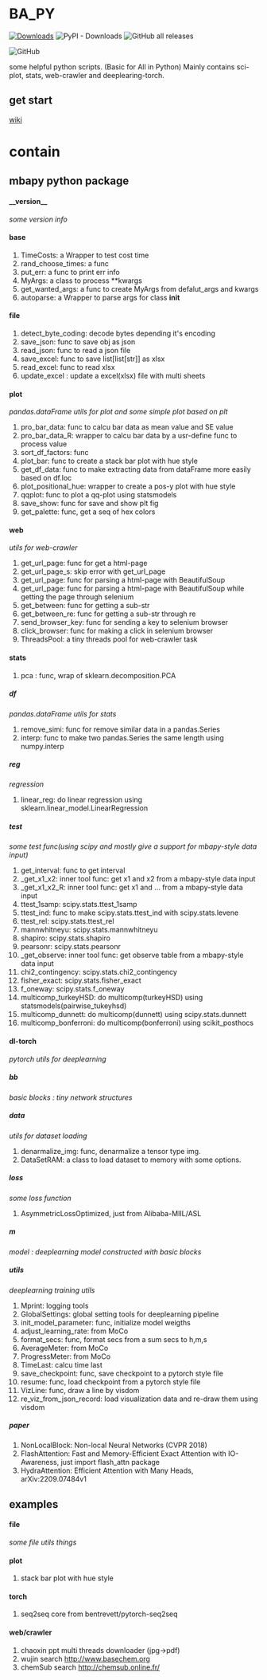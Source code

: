 <!--
 * @Author: BHM-Bob 2262029386@qq.com
 * @Date: 2022-10-19 22:16:22
 * @LastEditors: BHM-Bob 2262029386@qq.com
 * @LastEditTime: 2023-05-30 15:46:10
 * @Description: 
-->
# BA_PY
[![Downloads](https://static.pepy.tech/badge/mbapy)](https://pepy.tech/project/mbapy) ![PyPI - Downloads](https://img.shields.io/pypi/dm/mbapy) ![GitHub all releases](https://img.shields.io/github/downloads/BHM-Bob/BA_PY/total?label=GitHub%20all%20releases%20downloads)

![GitHub](https://img.shields.io/github/license/BHM-Bob/BA_PY)

some helpful python scripts. (Basic for All in Python)
Mainly contains sci-plot, stats, web-crawler and deeplearing-torch.

## get start
[wiki](https://github.com/BHM-Bob/BA_PY/wiki)

# contain  
## mbapy python package  
#### \_\_version\_\_  
*some version info*
#### base  
1. TimeCosts: a Wrapper to test cost time
2. rand_choose_times: a func
3. put_err: a func to print err info
4. MyArgs: a class to process **kwargs
5. get_wanted_args: a func to create MyArgs from defalut_args and kwargs
6. autoparse: a Wrapper to parse args for class __init__

#### file
1. detect_byte_coding: decode bytes depending it's encoding
2. save_json: func to save obj as json
3. read_json: func to read a json file
4. save_excel: func to save list\[list\[str]] as xlsx
5. read_excel: func to read xlsx
6. update_excel : update a excel(xlsx) file with multi sheets

#### plot
*pandas.dataFrame utils for plot and some simple plot based on plt*
1. pro_bar_data: func to calcu bar data as mean value and SE value
2. pro_bar_data_R: wrapper to calcu bar data by a usr-define func to process value
3. sort_df_factors: func
4. plot_bar: func to create a stack bar plot with hue style
5. get_df_data: func to make extracting data from dataFrame more easily based on df.loc
6. plot_positional_hue: wrapper to create a pos-y plot with hue style
7. qqplot: func to plot a qq-plot using statsmodels
8. save_show: func for save and show plt fig
9. get_palette: func, get a seq of hex colors

#### web
*utils for web-crawler*
1. get_url_page: func for get a html-page
2. get_url_page_s: skip error with get_url_page
3. get_url_page: func for parsing a html-page with BeautifulSoup
4. get_url_page: func for parsing a html-page with BeautifulSoup while getting the page through selenium
5. get_between: func for getting a sub-str
6. get_between_re: func for getting a sub-str through re
7. send_browser_key: func for sending a key to selenium browser
8. click_browser: func for making a click in selenium browser
9. ThreadsPool: a tiny threads pool for web-crawler task

#### stats
1. pca : func, wrap of sklearn.decomposition.PCA
##### df
*pandas.dataFrame utils for stats*
1. remove_simi: func for remove similar data in a pandas.Series
2. interp: func to make two pandas.Series the same length using numpy.interp

##### reg
*regression*
1. linear_reg: do linear regression using sklearn.linear_model.LinearRegression

##### test
*some test func(using scipy and mostly give a support for mbapy-style data input)*
1. get_interval: func to get interval
2. _get_x1_x2: inner tool func: get x1 and x2 from a mbapy-style data input
3. _get_x1_x2_R: inner tool func: get x1 and ... from a mbapy-style data input
4. ttest_1samp: scipy.stats.ttest_1samp
5. ttest_ind: func to make scipy.stats.ttest_ind with scipy.stats.levene
6. ttest_rel: scipy.stats.ttest_rel
7. mannwhitneyu: scipy.stats.mannwhitneyu
8. shapiro: scipy.stats.shapiro
9. pearsonr: scipy.stats.pearsonr
10. _get_observe: inner tool func: get observe table from a mbapy-style data input
11. chi2_contingency: scipy.stats.chi2_contingency
12. fisher_exact: scipy.stats.fisher_exact
13. f_oneway: scipy.stats.f_oneway
14. multicomp_turkeyHSD: do multicomp(turkeyHSD) using statsmodels(pairwise_tukeyhsd)
15. multicomp_dunnett: do multicomp(dunnett) using scipy.stats.dunnett
16. multicomp_bonferroni: do multicomp(bonferroni) using scikit_posthocs

#### dl-torch
*pytorch utils for deeplearning*
##### bb
*basic blocks : tiny network structures*
##### data
*utils for dataset loading*
1. denarmalize_img: func,  denarmalize a tensor type img.
2. DataSetRAM: a class to load dataset to memory with some options.
##### loss
*some loss function*
1. AsymmetricLossOptimized, just from Alibaba-MIIL/ASL
##### m
*model : deeplearning model constructed with basic blocks*
##### utils
*deeplearning training utils*
1. Mprint: logging tools
2. GlobalSettings: global setting tools for deeplearning pipeline
3. init_model_parameter: func, initialize model weigths
4. adjust_learning_rate: from MoCo
5. format_secs: func, format secs from a sum secs to h,m,s
6. AverageMeter: from MoCo
7. ProgressMeter: from MoCo
8. TimeLast: calcu time last
9. save_checkpoint: func, save checkpoint to a pytorch style file
10. resume: func, load checkpoint from a pytorch style file
11. VizLine: func, draw a line by visdom
12. re_viz_from_json_record: load visualization data and re-draw them using visdom
##### paper
1. NonLocalBlock: Non-local Neural Networks (CVPR 2018)
2. FlashAttention: Fast and Memory-Efficient Exact Attention with IO-Awareness, just import flash_attn package
3. HydraAttention: Efficient Attention with Many Heads, arXiv:2209.07484v1


## examples
#### file
*some file utils things*

#### plot
1. stack bar plot with hue style

#### torch
1. seq2seq core from bentrevett/pytorch-seq2seq

#### web/crawler
1. chaoxin ppt multi threads downloader (jpg->pdf)
2. wujin search http://www.basechem.org
3. chemSub search http://chemsub.online.fr/

